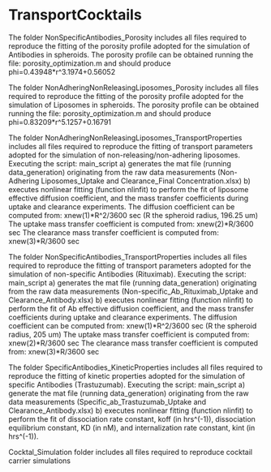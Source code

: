 # TransportCocktails
The folder NonSpecificAntibodies_Porosity includes all files required to reproduce the fitting of the porosity profile adopted for the simulation 
of Antibodies in spheroids. 
The porosity profile can be obtained running the file: porosity_optimization.m and should produce 
phi=0.43948*r^3.1974+0.56052

The folder NonAdheringNonReleasingLiposomes_Porosity includes all files required to reproduce the fitting of the porosity profile adopted for the simulation 
of Liposomes in spheroids. 
The porosity profile can be obtained running the file: porosity_optimization.m and should produce 
phi=0.83209*r^5.1257+0.16791

The folder NonAdheringNonReleasingLiposomes_TransportProperties includes all files required to reproduce the fitting of transport parameters adopted for the simulation of non-releasing/non-adhering liposomes. 
Executing the script: main_script
a) generates the mat file (running data_generation) originating from the raw data measurements (Non-Adhering Liposomes_Uptake and Clearance_Final Concentration.xlsx)
b) executes nonlinear fitting (function nlinfit) to perform the fit of liposome effective diffusion coefficient, and the mass transfer coefficients during uptake and clearance experiments.
The diffusion coefficient can be computed from: xnew(1)*R^2/3600 sec  (R the spheroid radius, 196.25 um)
The uptake mass transfer coefficient is computed from: xnew(2)*R/3600 sec
The clearance mass transfer coefficient is computed from: xnew(3)*R/3600 sec

The folder NonSpecificAntibodies_TransportProperties includes all files required to reproduce the fitting of transport parameters adopted for the simulation of non-specific Antibodies (Rituximab). 
Executing the script: main_script
a) generates the mat file (running data_generation) originating from the raw data measurements (Non-specific_Ab_Rituximab_Uptake and Clearance_Antibody.xlsx)
b) executes nonlinear fitting (function nlinfit) to perform the fit of Ab effective diffusion coefficient, and the mass transfer coefficients during uptake and clearance experiments.
The diffusion coefficient can be computed from: xnew(1)*R^2/3600 sec  (R the spheroid radius, 205 um)
The uptake mass transfer coefficient is computed from: xnew(2)*R/3600 sec
The clearance mass transfer coefficient is computed from: xnew(3)*R/3600 sec

The folder SpecificAntibodies_KineticProperties includes all files required to reproduce the fitting of kinetic properties adopted for the simulation of specific Antibodies (Trastuzumab). 
Executing the script: main_script
a) generate the mat file (running data_generation) originating from the raw data measurements (Specific_ab_Trastuzumab_Uptake and Clearance_Antibody.xlsx)
b) executes nonlinear fitting (function nlinfit) to perform the fit of dissociation rate constant, koff (in hrs^(-1)), dissociation equilibrium constant, KD (in nM), and internalization rate constant, kint (in hrs^(-1)). 

Cocktal_Simulation folder includes all files required to reproduce cocktail carrier simulations 
